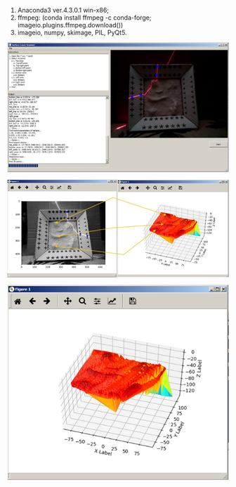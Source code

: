 1. Anaconda3 ver.4.3.0.1 win-x86;
2. ffmpeg: (conda install ffmpeg -c conda-forge; imageio.plugins.ffmpeg.download())
3. imageio, numpy, skimage, PIL, PyQt5.

![alt tag](https://raw.githubusercontent.com/fedotov2a/TSU/master/_mw/res/Screenshot_222.jpg)

![alt tag](https://raw.githubusercontent.com/fedotov2a/TSU/master/_mw/res/Screenshot_223.jpg)

![alt tag](https://raw.githubusercontent.com/fedotov2a/TSU/master/_mw/res/Screenshot_189.jpg)
